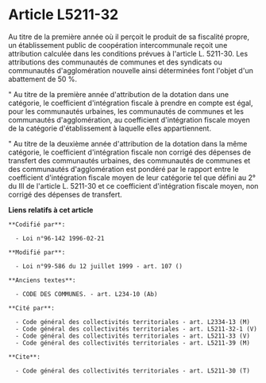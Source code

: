 # Article L5211-32

Au titre de la première année où il perçoit le produit de sa fiscalité propre, un établissement public de coopération
intercommunale reçoit une attribution calculée dans les conditions prévues à l'article L. 5211-30. Les attributions des
communautés de communes et des syndicats ou communautés d'agglomération nouvelle ainsi déterminées font l'objet d'un
abattement de 50 %.

" Au titre de la première année d'attribution de la dotation dans une catégorie, le coefficient d'intégration fiscale à
prendre en compte est égal, pour les communautés urbaines, les communautés de communes et les communautés d'agglomération, au
coefficient d'intégration fiscale moyen de la catégorie d'établissement à laquelle elles appartiennent.

" Au titre de la deuxième année d'attribution de la dotation dans la même catégorie, le coefficient d'intégration fiscale non
corrigé des dépenses de transfert des communautés urbaines, des communautés de communes et des communautés d'agglomération
est pondéré par le rapport entre le coefficient d'intégration fiscale moyen de leur catégorie tel que défini au 2° du III de
l'article L. 5211-30 et ce coefficient d'intégration fiscale moyen, non corrigé des dépenses de transfert.

**Liens relatifs à cet article**

	**Codifié par**:

	  - Loi n°96-142 1996-02-21

	**Modifié par**:

	  - Loi n°99-586 du 12 juillet 1999 - art. 107 ()

	**Anciens textes**:

	  - CODE DES COMMUNES. - art. L234-10 (Ab)

	**Cité par**:

	  - Code général des collectivités territoriales - art. L2334-13 (M)
	  - Code général des collectivités territoriales - art. L5211-32-1 (V)
	  - Code général des collectivités territoriales - art. L5211-33 (V)
	  - Code général des collectivités territoriales - art. L5211-39 (M)

	**Cite**:

	  - Code général des collectivités territoriales - art. L5211-30 (T)
